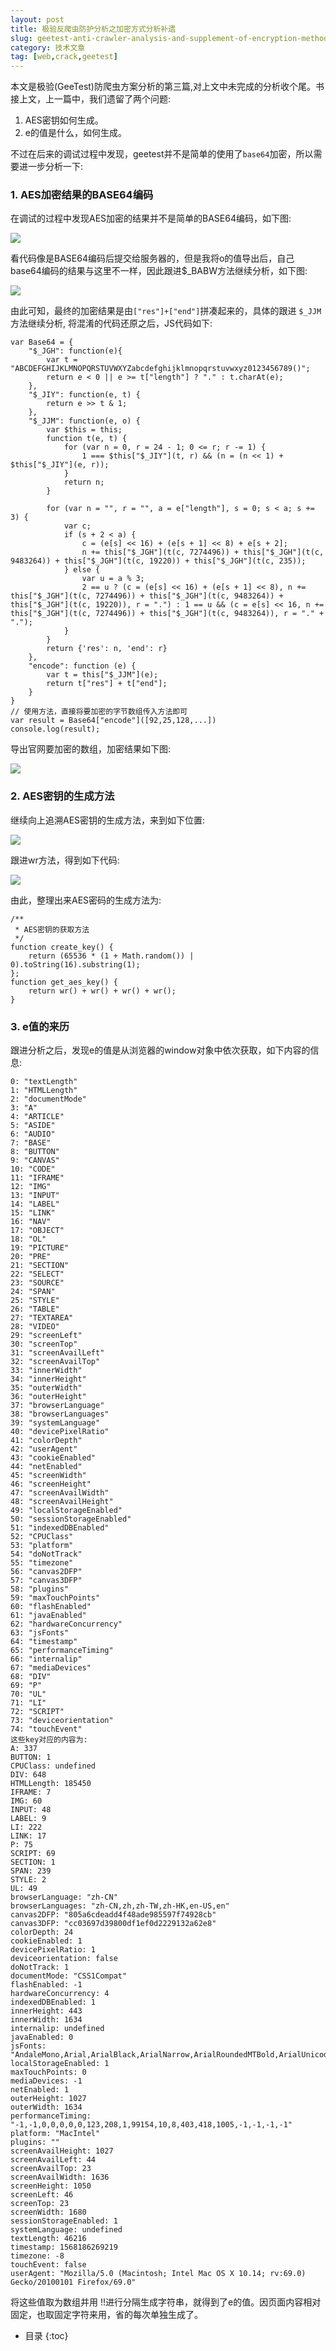 ```yaml
---
layout: post
title: 极验反爬虫防护分析之加密方式分析补遗
slug: geetest-anti-crawler-analysis-and-supplement-of-encryption-methods
category: 技术文章
tag: [web,crack,geetest]
---
```


本文是极验(GeeTest)防爬虫方案分析的第三篇,对上文中未完成的分析收个尾。书接上文，上一篇中，我们遗留了两个问题:<!-- More -->

1. AES密钥如何生成。
2. e的值是什么，如何生成。

不过在后来的调试过程中发现，geetest并不是简单的使用了`base64`加密，所以需要进一步分析一下:

### 1. AES加密结果的BASE64编码

在调试的过程中发现AES加密的结果并不是简单的BASE64编码，如下图:

![]({{site.resource_url}}/uploads/2020/12/16073956801524.jpg)

看代码像是BASE64编码后提交给服务器的，但是我将o的值导出后，自己base64编码的结果与这里不一样，因此跟进$_BABW方法继续分析，如下图:

![]({{site.resource_url}}/uploads/2020/12/16073956925822.jpg)

由此可知，最终的加密结果是由`["res"]+["end"]`拼凑起来的，具体的跟进 `$_JJM`方法继续分析, 将混淆的代码还原之后，JS代码如下:
```
var Base64 = {
    "$_JGH": function(e){
        var t = "ABCDEFGHIJKLMNOPQRSTUVWXYZabcdefghijklmnopqrstuvwxyz0123456789()";
        return e < 0 || e >= t["length"] ? "." : t.charAt(e);
    },
    "$_JIY": function(e, t) {
        return e >> t & 1;
    },
    "$_JJM": function(e, o) {
        var $this = this;
        function t(e, t) {
            for (var n = 0, r = 24 - 1; 0 <= r; r -= 1) {
                1 === $this["$_JIY"](t, r) && (n = (n << 1) + $this["$_JIY"](e, r));
            }
            return n;
        }
    
        for (var n = "", r = "", a = e["length"], s = 0; s < a; s += 3) {
            var c;
            if (s + 2 < a) {
                c = (e[s] << 16) + (e[s + 1] << 8) + e[s + 2];
                n += this["$_JGH"](t(c, 7274496)) + this["$_JGH"](t(c, 9483264)) + this["$_JGH"](t(c, 19220)) + this["$_JGH"](t(c, 235));
            } else {
                var u = a % 3;
                2 == u ? (c = (e[s] << 16) + (e[s + 1] << 8), n += this["$_JGH"](t(c, 7274496)) + this["$_JGH"](t(c, 9483264)) + this["$_JGH"](t(c, 19220)), r = ".") : 1 == u && (c = e[s] << 16, n += this["$_JGH"](t(c, 7274496)) + this["$_JGH"](t(c, 9483264)), r = "." + ".");
            }
        }
        return {'res': n, 'end': r}
    },
    "encode": function (e) {
        var t = this["$_JJM"](e);
        return t["res"] + t["end"];
    }
}
// 使用方法，直接将要加密的字节数组传入方法即可
var result = Base64["encode"]([92,25,128,...])
console.log(result);
```

导出官网要加密的数组，加密结果如下图:

![]({{site.resource_url}}/uploads/2020/12/16073957402938.jpg)

### 2. AES密钥的生成方法

继续向上追溯AES密钥的生成方法，来到如下位置:

![]({{site.resource_url}}/uploads/2020/12/16073957578705.jpg)

跟进wr方法，得到如下代码:

![]({{site.resource_url}}/uploads/2020/12/16073957728494.jpg)

由此，整理出来AES密码的生成方法为:
```
/**
 * AES密钥的获取方法
 */
function create_key() {
    return (65536 * (1 + Math.random()) | 0).toString(16).substring(1);
};
function get_aes_key() {
    return wr() + wr() + wr() + wr();
}
```

### 3. e值的来历

跟进分析之后，发现e的值是从浏览器的window对象中依次获取，如下内容的信息:
```
0: "textLength"
1: "HTMLLength"
2: "documentMode"
3: "A"
4: "ARTICLE"
5: "ASIDE"
6: "AUDIO"
7: "BASE"
8: "BUTTON"
9: "CANVAS"
10: "CODE"
11: "IFRAME"
12: "IMG"
13: "INPUT"
14: "LABEL"
15: "LINK"
16: "NAV"
17: "OBJECT"
18: "OL"
19: "PICTURE"
20: "PRE"
21: "SECTION"
22: "SELECT"
23: "SOURCE"
24: "SPAN"
25: "STYLE"
26: "TABLE"
27: "TEXTAREA"
28: "VIDEO"
29: "screenLeft"
30: "screenTop"
31: "screenAvailLeft"
32: "screenAvailTop"
33: "innerWidth"
34: "innerHeight"
35: "outerWidth"
36: "outerHeight"
37: "browserLanguage"
38: "browserLanguages"
39: "systemLanguage"
40: "devicePixelRatio"
41: "colorDepth"
42: "userAgent"
43: "cookieEnabled"
44: "netEnabled"
45: "screenWidth"
46: "screenHeight"
47: "screenAvailWidth"
48: "screenAvailHeight"
49: "localStorageEnabled"
50: "sessionStorageEnabled"
51: "indexedDBEnabled"
52: "CPUClass"
53: "platform"
54: "doNotTrack"
55: "timezone"
56: "canvas2DFP"
57: "canvas3DFP"
58: "plugins"
59: "maxTouchPoints"
60: "flashEnabled"
61: "javaEnabled"
62: "hardwareConcurrency"
63: "jsFonts"
64: "timestamp"
65: "performanceTiming"
66: "internalip"
67: "mediaDevices"
68: "DIV"
69: "P"
70: "UL"
71: "LI"
72: "SCRIPT"
73: "deviceorientation"
74: "touchEvent"
这些key对应的内容为:
A: 337
BUTTON: 1
CPUClass: undefined
DIV: 648
HTMLLength: 185450
IFRAME: 7
IMG: 60
INPUT: 48
LABEL: 9
LI: 222
LINK: 17
P: 75
SCRIPT: 69
SECTION: 1
SPAN: 239
STYLE: 2
UL: 49
browserLanguage: "zh-CN"
browserLanguages: "zh-CN,zh,zh-TW,zh-HK,en-US,en"
canvas2DFP: "805a6cdeadd4f48ade985597f74928cb"
canvas3DFP: "cc03697d39800df1ef0d2229132a62e8"
colorDepth: 24
cookieEnabled: 1
devicePixelRatio: 1
deviceorientation: false
doNotTrack: 1
documentMode: "CSS1Compat"
flashEnabled: -1
hardwareConcurrency: 4
indexedDBEnabled: 1
innerHeight: 443
innerWidth: 1634
internalip: undefined
javaEnabled: 0
jsFonts: "AndaleMono,Arial,ArialBlack,ArialNarrow,ArialRoundedMTBold,ArialUnicodeMS,ComicSansMS,Courier,CourierNew,Geneva,Georgia,Helvetica,HelveticaNeue,Impact,LUCIDAGRANDE,MicrosoftSansSerif,Monaco,Palatino,Tahoma,Times,TimesNewRoman,TrebuchetMS,Verdana"
localStorageEnabled: 1
maxTouchPoints: 0
mediaDevices: -1
netEnabled: 1
outerHeight: 1027
outerWidth: 1634
performanceTiming: "-1,-1,0,0,0,0,0,123,208,1,99154,10,8,403,418,1005,-1,-1,-1,-1"
platform: "MacIntel"
plugins: ""
screenAvailHeight: 1027
screenAvailLeft: 44
screenAvailTop: 23
screenAvailWidth: 1636
screenHeight: 1050
screenLeft: 46
screenTop: 23
screenWidth: 1680
sessionStorageEnabled: 1
systemLanguage: undefined
textLength: 46216
timestamp: 1568186269219
timezone: -8
touchEvent: false
userAgent: "Mozilla/5.0 (Macintosh; Intel Mac OS X 10.14; rv:69.0) Gecko/20100101 Firefox/69.0"
```

将这些值取为数组并用 !!进行分隔生成字符串，就得到了e的值。因页面内容相对固定，也取固定字符来用，省的每次单独生成了。


* 目录
{:toc}

